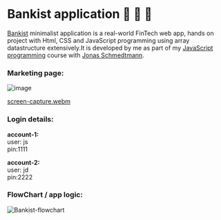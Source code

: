 # Bankist application 📲 💱 🏦
[Bankist](https://bankfintech.netlify.app/) minimalist application is a real-world FinTech web app, hands on project with Html, CSS and JavaScript programming using array datastructure extensively.It is developed by me as part of my [JavaScript programming](https://www.udemy.com/course/the-complete-javascript-course/?utm_campaign=website1010&utm_medium=website1010&utm_source=mycoupon) course with [Jonas Schmedtmann](https://codingheroes.io/). 

### Marketing page:

![image](https://github.com/Kmohamedalie/BANKIST_4.0/assets/63104472/8cd23414-d62c-488f-8fb1-deb086a13385)



[screen-capture.webm](https://github.com/Kmohamedalie/BANKIST_4.0/assets/63104472/d3281830-56a2-4911-b971-061ae42dc882)



### Login details:  <br>
**account-1:**      <br>
user: js            <br> 
pin:1111

**account-2:**     <br>
user: jd           <br>
pin:2222


### FlowChart / app logic:
![Bankist-flowchart](https://github.com/Kmohamedalie/Bankist-app/assets/63104472/f881c1dd-812d-40a8-9e70-fc5a76393714)
